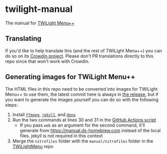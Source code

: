 # twilight-manual
The manual for [TWiLight Menu++](https://github.com/DS-Homebrew/TWiLightMenu)


## Translating
If you'd like to help translate this (and the rest of TWiLight Menu++) you can do so on its [Crowdin project](https://crowdin.com/project/TwilightMenu). Please don't PR translations directly to this repo since that won't work with Crowdin.

## Generating images for TWiLight Menu++
The HTML files in this repo need to be converted into images for TWiLight Menu++ to use them, the latest commit here is always in [the release](https://github.com/DS-Homebrew/twilight-manual/releases/tag/pages), but if you want to generate the images yourself you can do so with the following steps:
1. Install [`ffmpeg`](https://ffmpeg.org), [`jekyll`](https://jekyllrb.com), and [`deno`](https://deno.land/)
1. Run the two commands at lines 30 and 31 in the [GitHub Actions script](https://github.com/DS-Homebrew/twilight-manual/blob/master/.github/workflows/pages.yml#L30-L31)
   - If you pass `web` as an argument for the second command, it'll generate from https://manual.ds-homebrew.com instead of the local files. jekyll is not required in this context
1. Merge the `nitrofiles` folder with the `manual/nitrofiles` folder in the [TWiLightMenu](https://github.com/DS-Homebrew/TWiLightMenu) repo
